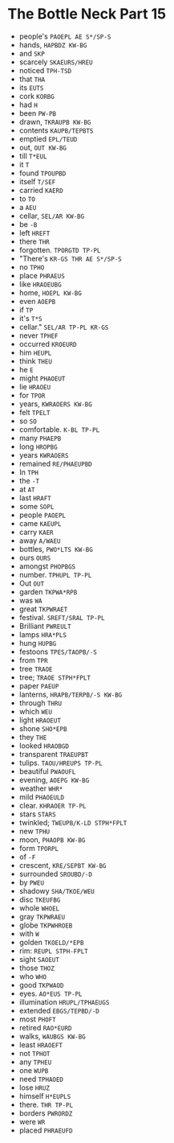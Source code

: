 # The Bottle Neck Part 15

* people's `PAOEPL AE S*/SP-S`
* hands, `HAPBDZ KW-BG`
* and `SKP`
* scarcely `SKAEURS/HREU`
* noticed `TPH-TSD`
* that `THA`
* its `EUTS`
* cork `KORBG`
* had `H`
* been `PW-PB`
* drawn, `TKRAUPB KW-BG`
* contents `KAUPB/TEPBTS`
* emptied `EPL/TEUD`
* out, `OUT KW-BG`
* till `T*EUL`
* it `T`
* found `TPOUPBD`
* itself `T/SEF`
* carried `KAERD`
* to `TO`
* a `AEU`
* cellar, `SEL/AR KW-BG`
* be `-B`
* left `HREFT`
* there `THR`
* forgotten. `TPORGTD TP-PL`
* "There's `KR-GS THR AE S*/SP-S`
* no `TPHO`
* place `PHRAEUS`
* like `HRAOEUBG`
* home, `HOEPL KW-BG`
* even `AOEPB`
* if `TP`
* it's `T*S`
* cellar." `SEL/AR TP-PL KR-GS`
* never `TPHEF`
* occurred `KROEURD`
* him `HEUPL`
* think `THEU`
* he `E`
* might `PHAOEUT`
* lie `HRAOEU`
* for `TPOR`
* years, `KWRAOERS KW-BG`
* felt `TPELT`
* so `SO`
* comfortable. `K-BL TP-PL`
* many `PHAEPB`
* long `HROPBG`
* years `KWRAOERS`
* remained `RE/PHAEUPBD`
* In `TPH`
* the `-T`
* at `AT`
* last `HRAFT`
* some `SOPL`
* people `PAOEPL`
* came `KAEUPL`
* carry `KAER`
* away `A/WAEU`
* bottles, `PWO*LTS KW-BG`
* ours `OURS`
* amongst `PHOPBGS`
* number. `TPHUPL TP-PL`
* Out `OUT`
* garden `TKPWA*RPB`
* was `WA`
* great `TKPWRAET`
* festival. `SREFT/SRAL TP-PL`
* Brilliant `PWREULT`
* lamps `HRA*PLS`
* hung `HUPBG`
* festoons `TPES/TAOPB/-S`
* from `TPR`
* tree `TRAOE`
* tree; `TRAOE STPH*FPLT`
* paper `PAEUP`
* lanterns, `HRAPB/TERPB/-S KW-BG`
* through `THRU`
* which `WEU`
* light `HRAOEUT`
* shone `SHO*EPB`
* they `THE`
* looked `HRAOBGD`
* transparent `TRAEUPBT`
* tulips. `TAOU/HREUPS TP-PL`
* beautiful `PWAOUFL`
* evening, `AOEPG KW-BG`
* weather `WHR*`
* mild `PHAOEULD`
* clear. `KHRAOER TP-PL`
* stars `STARS`
* twinkled; `TWEUPB/K-LD STPH*FPLT`
* new `TPHU`
* moon, `PHAOPB KW-BG`
* form `TPORPL`
* of `-F`
* crescent, `KRE/SEPBT KW-BG`
* surrounded `SROUBD/-D`
* by `PWEU`
* shadowy `SHA/TKOE/WEU`
* disc `TKEUFBG`
* whole `WHOEL`
* gray `TKPWRAEU`
* globe `TKPWHROEB`
* with `W`
* golden `TKOELD/*EPB`
* rim: `REUPL STPH-FPLT`
* sight `SAOEUT`
* those `THOZ`
* who `WHO`
* good `TKPWAOD`
* eyes. `AO*EUS TP-PL`
* illumination `HRUPL/TPHAEUGS`
* extended `EBGS/TEPBD/-D`
* most `PHOFT`
* retired `RAO*EURD`
* walks, `WAUBGS KW-BG`
* least `HRAOEFT`
* not `TPHOT`
* any `TPHEU`
* one `WUPB`
* need `TPHAOED`
* lose `HRUZ`
* himself `H*EUPLS`
* there. `THR TP-PL`
* borders `PWRORDZ`
* were `WR`
* placed `PHRAEUFD`
